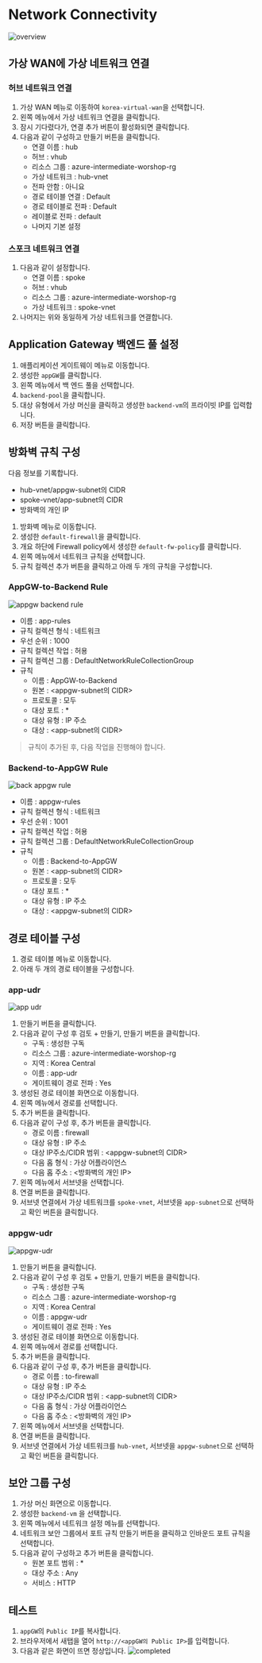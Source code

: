 # Network Connectivity
![overview](https://github.com/HyeonYeong-Rose/AzureLandingZoneWorkshop/blob/2c0f2908b951c7bbdfd38ea07bb05e2dbd624f22/images/nw%20overview.png)

## 가상 WAN에 가상 네트워크 연결

### 허브 네트워크 연결

1. 가상 WAN 메뉴로 이동하여 `korea-virtual-wan`을 선택합니다.
2. 왼쪽 메뉴에서 가상 네트워크 연결을 클릭합니다.
3. 잠시 기다렸다가, 연결 추가 버튼이 활성화되면 클릭합니다.
4. 다음과 같이 구성하고 만들기 버튼을 클릭합니다.
    - 연결 이름 : hub
    - 허브 : vhub
    - 리소스 그룹 : azure-intermediate-worshop-rg
    - 가상 네트워크 : hub-vnet
    - 전파 안함 : 아니요
    - 경로 테이블 연결 : Default
    - 경로 테이블로 전파 : Default
    - 레이블로 전파 : default
    - 나머지 기본 설정

### 스포크 네트워크 연결

1. 다음과 같이 설정합니다.
    - 연결 이름 : spoke
    - 허브 : vhub
    - 리소스 그룹 : azure-intermediate-worshop-rg
    - 가상 네트워크 : spoke-vnet
2. 나머지는 위와 동일하게 가상 네트워크를 연결합니다.

## Application Gateway 백엔드 풀 설정

1. 애플리케이션 게이트웨이 메뉴로 이동합니다.
2. 생성한 `appGW`를 클릭합니다.
3. 왼쪽 메뉴에서 백 엔드 풀을 선택합니다.
4. `backend-pool`을 클릭합니다.
5. 대상 유형에서 가상 머신을 클릭하고  생성한 `backend-vm`의 프라이빗 IP를 입력합니다.
6. 저장 버튼을 클릭합니다.

## 방화벽 규칙 구성

다음 정보를 기록합니다.

- hub-vnet/appgw-subnet의 CIDR
- spoke-vnet/app-subnet의 CIDR
- 방화벽의 개인 IP

1. 방화벽 메뉴로 이동합니다.
2. 생성한 `default-firewall`을 클릭합니다.
3. 개요 하단에 Firewall policy에서 생성한 `default-fw-policy`를 클릭합니다.
4. 왼쪽 메뉴에서 네트워크 규칙을 선택합니다.
5. 규칙 컬렉션 추가 버튼을 클릭하고 아래 두 개의 규칙을 구성합니다.

### AppGW-to-Backend Rule
![appgw backend rule](https://github.com/HyeonYeong-Rose/AzureLandingZoneWorkshop/blob/main/images/AppGW-to-Backend%20Rule.png)
- 이름 : app-rules
- 규칙 컬렉션 형식 : 네트워크
- 우선 순위 : 1000
- 규칙 컬렉션 작업 : 허용
- 규칙 컬렉션 그룹 : DefaultNetworkRuleCollectionGroup
- 규칙
    - 이름 : AppGW-to-Backend
    - 원본 : <appgw-subnet의 CIDR>
    - 프로토콜 : 모두
    - 대상 포트 : *
    - 대상 유형 : IP 주소
    - 대상 : <app-subnet의 CIDR>

> 규칙이 추가된 후, 다음 작업을 진행해야 합니다.

### Backend-to-AppGW Rule
![back appgw rule](https://github.com/HyeonYeong-Rose/AzureLandingZoneWorkshop/blob/main/images/Backend-to-AppGW%20Rule.png)
- 이름 : appgw-rules
- 규칙 컬렉션 형식 : 네트워크
- 우선 순위 : 1001
- 규칙 컬렉션 작업 : 허용
- 규칙 컬렉션 그룹 : DefaultNetworkRuleCollectionGroup
- 규칙
    - 이름 : Backend-to-AppGW
    - 원본 : <app-subnet의 CIDR>
    - 프로토콜 : 모두
    - 대상 포트 : *
    - 대상 유형 : IP 주소
    - 대상 : <appgw-subnet의 CIDR>
    

## 경로 테이블 구성

1. 경로 테이블 메뉴로 이동합니다.
2. 아래 두 개의 경로 테이블을 구성합니다.

### app-udr
![app udr](https://github.com/HyeonYeong-Rose/AzureLandingZoneWorkshop/blob/main/images/routing%20table.png)

1. 만들기 버튼을 클릭합니다.
2. 다음과 같이 구성 후 검토 + 만들기, 만들기 버튼을 클릭합니다.
    - 구독 : 생성한 구독
    - 리소스 그룹 : azure-intermediate-worshop-rg
    - 지역 : Korea Central
    - 이름 : app-udr
    - 게이트웨이 경로 전파 : Yes
3. 생성된 경로 테이블 화면으로 이동합니다.
4. 왼쪽 메뉴에서 경로를 선택합니다.
5. 추가 버튼을 클릭합니다.
6. 다음과 같이 구성 후, 추가 버튼을 클릭합니다.
    - 경로 이름 : firewall
    - 대상 유형 : IP 주소
    - 대상 IP주소/CIDR 범위 : <appgw-subnet의 CIDR>
    - 다음 홉 형식 : 가상 어플라이언스
    - 다음 홉 주소 : <방화벽의 개인 IP>
7. 왼쪽 메뉴에서 서브넷을 선택합니다.
8. 연결 버튼을 클릭합니다.
9. 서브넷 연결에서 가상 네트워크를 `spoke-vnet`, 서브넷을 `app-subnet`으로 선택하고 확인 버튼을 클릭합니다.

### appgw-udr
![appgw-udr](https://github.com/HyeonYeong-Rose/AzureLandingZoneWorkshop/blob/main/images/appgw-udr.png)
1. 만들기 버튼을 클릭합니다.
2. 다음과 같이 구성 후 검토 + 만들기, 만들기 버튼을 클릭합니다.
    - 구독 : 생성한 구독
    - 리소스 그룹 : azure-intermediate-worshop-rg
    - 지역 : Korea Central
    - 이름 : appgw-udr
    - 게이트웨이 경로 전파 : Yes
3. 생성된 경로 테이블 화면으로 이동합니다.
4. 왼쪽 메뉴에서 경로를 선택합니다.
5. 추가 버튼을 클릭합니다.
6. 다음과 같이 구성 후, 추가 버튼을 클릭합니다.
    - 경로 이름 : to-firewall
    - 대상 유형 : IP 주소
    - 대상 IP주소/CIDR 범위 : <app-subnet의 CIDR>
    - 다음 홉 형식 : 가상 어플라이언스
    - 다음 홉 주소 : <방화벽의 개인 IP>
7. 왼쪽 메뉴에서 서브넷을 선택합니다.
8. 연결 버튼을 클릭합니다.
9. 서브넷 연결에서 가상 네트워크를 `hub-vnet`, 서브넷을 `appgw-subnet`으로 선택하고 확인 버튼을 클릭합니다.

## 보안 그룹 구성

1. 가상 머신 화면으로 이동합니다.
2. 생성한 `backend-vm` 을 선택합니다.
3. 왼쪽 메뉴에서 네트워크 설정 메뉴를 선택합니다.
4. 네트워크 보안 그룹에서 포트 규칙 만들기 버튼을 클릭하고 인바운드 포트 규칙을 선택합니다.
5. 다음과 같이 구성하고 추가 버튼을 클릭합니다.
    - 원본 포트 범위 : *
    - 대상 주소 : Any
    - 서비스 : HTTP

## 테스트

1. `appGW`의 `Public IP`를 복사합니다.
2. 브라우저에서 새탭을 열어 `http://<appGW의 Public IP>`를 입력합니다.
3. 다음과 같은 화면이 뜨면 정상입니다.
![completed](https://github.com/HyeonYeong-Rose/AzureLandingZoneWorkshop/blob/main/images/test%20completed.png)
